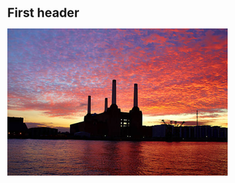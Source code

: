 # First header
![Image of Battersea Power Station](https://github.com/David-Bentham/skills-communicate-using-markdown/blob/main/istockphoto-464899784-612x612.jpg)
